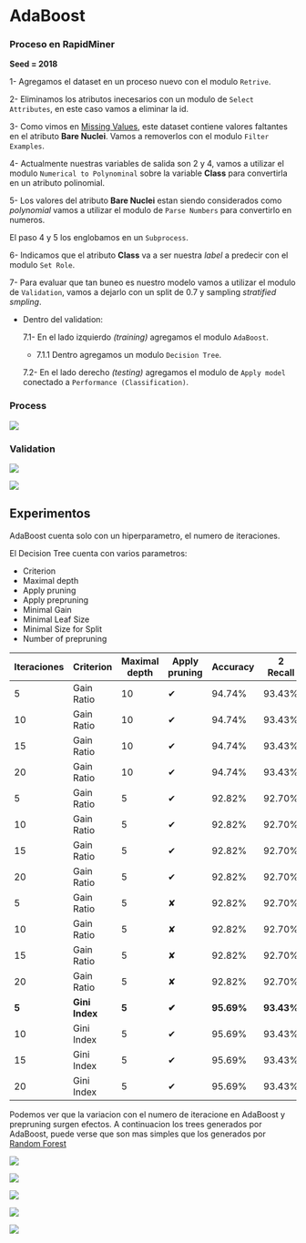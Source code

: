 # AdaBoost

### Proceso en RapidMiner

__Seed = 2018__

1- Agregamos el dataset en un proceso nuevo con el modulo `Retrive`.

2- Eliminamos los atributos inecesarios con un modulo de `Select Attributes`, en este caso vamos a eliminar la id.

3- Como vimos en [Missing Values](./), este dataset contiene valores faltantes en el atributo **Bare Nuclei**. Vamos a removerlos con el modulo `Filter Examples`.

4- Actualmente nuestras variables de salida son 2 y 4, vamos a utilizar el modulo `Numerical to Polynominal` sobre la variable **Class** para convertirla en un atributo polinomial.

5- Los valores del atributo **Bare Nuclei** estan siendo considerados como _polynomial_ vamos a utilizar el modulo de `Parse Numbers` para convertirlo en numeros.

El paso 4 y 5 los englobamos en un `Subprocess`.

6- Indicamos que el atributo **Class** va a ser nuestra _label_ a predecir con el modulo `Set Role`.

7- Para evaluar que tan buneo es nuestro modelo vamos a utilizar el modulo  de `Validation`, vamos a dejarlo con un split de 0.7 y sampling _stratified smpling_.

* Dentro del validation:
  
  7.1- En el lado izquierdo _(training)_ agregamos el modulo `AdaBoost`.
  * 7.1.1 Dentro agregamos un modulo `Decision Tree`.

  7.2- En el lado derecho _(testing)_ agregamos el modulo de `Apply model` conectado a `Performance (Classification)`.


### Process

![](./img/20_ada_process3.png)


### Validation


![](./img/20_ada_process2.png)

![](./img/20_ada_process.png)

## Experimentos



AdaBoost cuenta solo con un hiperparametro, el numero de iteraciones.

El Decision Tree cuenta con varios parametros:
* Criterion
* Maximal depth
* Apply pruning
* Apply prepruning
* Minimal Gain
* Minimal Leaf Size
* Minimal Size for Split
* Number of prepruning

| Iteraciones | Criterion | Maximal depth | Apply pruning | Accuracy | 2 Recall | 4 Recall |
|-------------|-----------|---------------| ------------  | -------- | -------- | -------- |
| 5           | Gain Ratio| 10            |   ✔           |  94.74%  | 93.43%   | 97.22%   |
| 10          | Gain Ratio| 10            |   ✔           |  94.74%  | 93.43%   | 97.22%   |
| 15          | Gain Ratio| 10            |   ✔           |  94.74%  | 93.43%   | 97.22%   |
| 20          | Gain Ratio| 10            |   ✔           |  94.74%  | 93.43%   | 97.22%   |
| 5           | Gain Ratio| 5             |   ✔           |  92.82%  | 92.70%   | 93.06%   |
| 10          | Gain Ratio| 5             |   ✔           |  92.82%  | 92.70%   | 93.06%   |
| 15          | Gain Ratio| 5             |   ✔           |  92.82%  | 92.70%   | 93.06%   |
| 20          | Gain Ratio| 5             |   ✔           |  92.82%  | 92.70%   | 93.06%   |
| 5           | Gain Ratio| 5             |   ✘           |  92.82%  | 92.70%   | 93.06%   |
| 10          | Gain Ratio| 5             |   ✘           |  92.82%  | 92.70%   | 93.06%   |
| 15          | Gain Ratio| 5             |   ✘           |  92.82%  | 92.70%   | 93.06%   |
| 20          | Gain Ratio| 5             |   ✘           |  92.82%  | 92.70%   | 93.06%   |
| **5**           | **Gini Index**| **5**             |   **✔**           |  **95.69%**  | **93.43%**   | **100.00%**   |
| 10          | Gini Index| 5             |   ✔           |  95.69%  | 93.43%   | 100.00%   |
| 15          | Gini Index| 5             |   ✔           |  95.69%  | 93.43%   | 100.00%   |
| 20          | Gini Index| 5             |   ✔           |  95.69%  | 93.43%   | 100.00%   |


Podemos ver que la variacion con el numero de iteracione en AdaBoost y prepruning surgen efectos. A continuacion los trees generados por AdaBoost, puede verse que son mas simples que los generados por [Random Forest](./)


![](./img/20_ada_tree.png)

![](./img/20_ada_tree2.png)

![](./img/20_ada_tree3.png)

![](./img/20_ada_tree4.png)

![](./img/20_ada_tree5.png)